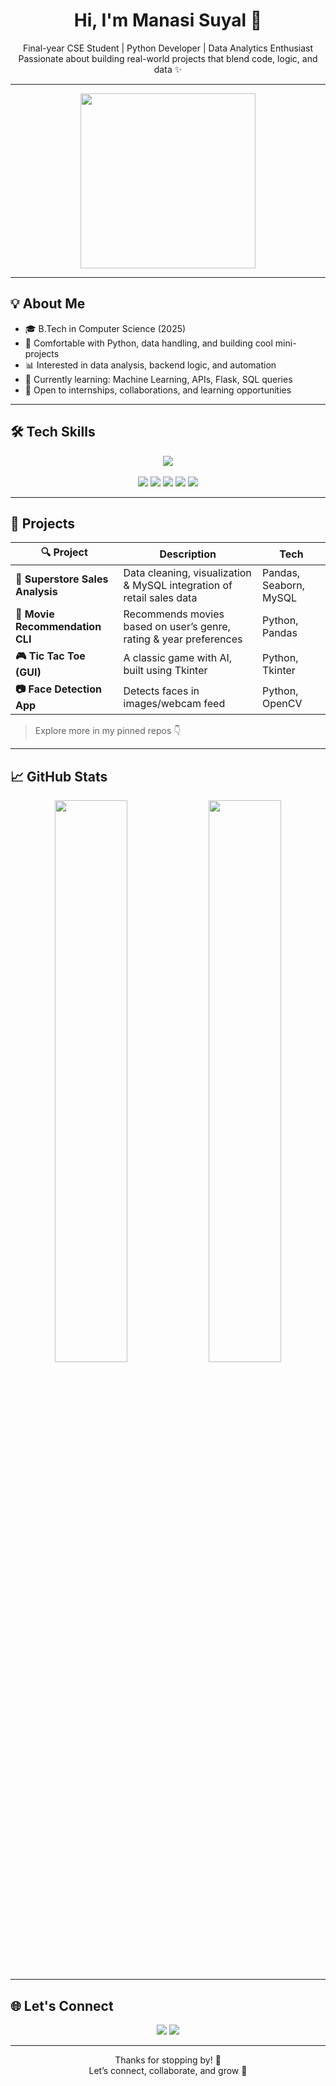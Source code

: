 <h1 align="center">Hi, I'm Manasi Suyal 👋</h1>

<p align="center">
  Final-year CSE Student | Python Developer | Data Analytics Enthusiast  
  <br>
  Passionate about building real-world projects that blend code, logic, and data ✨
</p>

---

<p align="center">
  <img src="https://media.tenor.com/qJ5evVs-_uUAAAAC/coding.gif" width="280" />
</p>

---

## 💡 About Me

- 🎓 B.Tech in Computer Science (2025)
- 🐍 Comfortable with Python, data handling, and building cool mini-projects
- 📊 Interested in data analysis, backend logic, and automation
- 🌱 Currently learning: Machine Learning, APIs, Flask, SQL queries
- 🤝 Open to internships, collaborations, and learning opportunities

---

## 🛠 Tech Skills

<p align="center">
  <img src="https://skillicons.dev/icons?i=python,mysql,git,github,vscode,html,css" /><br><br>
  <img src="https://img.shields.io/badge/Pandas-150458?style=for-the-badge&logo=pandas&logoColor=white"/>
  <img src="https://img.shields.io/badge/Seaborn-44B78B?style=for-the-badge&logo=python&logoColor=white"/>
  <img src="https://img.shields.io/badge/OpenCV-5C3EE8?style=for-the-badge&logo=opencv&logoColor=white"/>
  <img src="https://img.shields.io/badge/MySQL-00758F?style=for-the-badge&logo=mysql&logoColor=white"/>
  <img src="https://img.shields.io/badge/Tkinter-0C234B?style=for-the-badge&logo=python&logoColor=white"/>
</p>

---

## 💼 Projects

| 🔍 Project | Description | Tech |
|-----------|-------------|------|
| **🛒 Superstore Sales Analysis** | Data cleaning, visualization & MySQL integration of retail sales data | Pandas, Seaborn, MySQL |
| **🎥 Movie Recommendation CLI** | Recommends movies based on user’s genre, rating & year preferences | Python, Pandas |
| **🎮 Tic Tac Toe (GUI)** | A classic game with AI, built using Tkinter | Python, Tkinter |
| **📷 Face Detection App** | Detects faces in images/webcam feed | Python, OpenCV |

> Explore more in my pinned repos 👇

---

## 📈 GitHub Stats

<p align="center">
  <img src="https://github-readme-stats.vercel.app/api?username=manasisuyal13&show_icons=true&theme=tokyonight&hide_border=true" width="48%"/>
  <img src="https://github-readme-stats.vercel.app/api/top-langs/?username=manasisuyal13&layout=compact&theme=tokyonight&hide_border=true" width="48%"/>
</p>

---

## 🌐 Let's Connect

<p align="center">
  <a href="mailto:manasisuyal13@gmail.com"><img src="https://img.shields.io/badge/Gmail-manasisuyal13@gmail.com-red?style=for-the-badge&logo=gmail&logoColor=white" /></a>
  <a href="https://www.linkedin.com/in/manasi-suyal"><img src="https://img.shields.io/badge/LinkedIn-Manasi%20Suyal-blue?style=for-the-badge&logo=linkedin&logoColor=white" /></a>
</p>

---

<p align="center">
  Thanks for stopping by! 🌸  
  <br>
  Let’s connect, collaborate, and grow 🚀
</p>
